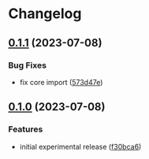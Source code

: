 # Changelog

## [0.1.1](https://github.com/browser-actions/publish-chrome-extension/compare/publish-chrome-addon-v0.1.0...publish-chrome-addon-v0.1.1) (2023-07-08)


### Bug Fixes

* fix core import ([573d47e](https://github.com/browser-actions/publish-chrome-extension/commit/573d47e490006af5133200167a708e17816360ab))

## [0.1.0](https://github.com/browser-actions/publish-chrome-extension/compare/publish-chrome-addon-v0.0.1...publish-chrome-addon-v0.1.0) (2023-07-08)


### Features

* initial experimental release ([f30bca6](https://github.com/browser-actions/publish-chrome-extension/commit/f30bca6509400b9d2eac50e9b739b2c0883da8ec))
